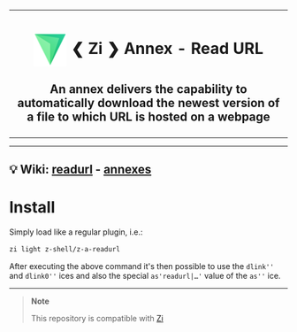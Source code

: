 <table align="center"><tr><td>
<h1 align="center">
  <p><a href="https://github.com/z-shell/zi">
    <img align="center" src="https://github.com/z-shell/zi/raw/main/docs/images/logo.png" alt="Logo" width="60px" height="60px" /></a>
    ❮ Zi ❯ Annex - Read URL </p>
</h1>
<h2 align="center">
  <p> An annex delivers the capability to automatically download the newest version of a file to which URL is hosted on a webpage </p>
</h2>
 <!-- <p><img align="center" src="https://github.com/z-shell/z-a-submods/raw/main/docs/images/screenshot.png" alt="zi annex submods" width="100%" height="auto" ></p> -->
</td></tr></table><hr />

## 💡 Wiki: [readurl](https://wiki.zshell.dev/ecosystem/annexes/readurl) - [annexes](https://wiki.zshell.dev/ecosystem/-annexes)

# Install

Simply load like a regular plugin, i.e.:

```zsh
zi light z-shell/z-a-readurl
```

After executing the above command it's then possible to use the `dlink''` and `dlink0''` ices and also the special `as'readurl|…'` value of the `as''` ice.

---

> **Note**
>
> This repository is compatible with [Zi](https://github.com/z-shell/zi)
